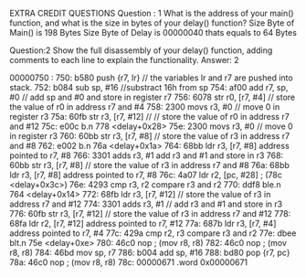 EXTRA CREDIT QUESTIONS Question : 1 What is the address of your main() function, and what is the size in bytes of your delay() function? Size Byte of Main() is 198 Bytes Size Byte of Delay is 00000040 thats equals to 64 Bytes

Question:2 Show the full disassembly of your delay() function, adding comments to each line to explain the functionality. Answer: 2

00000750 : 750: b580 push {r7, lr} // the variables lr and r7 are pushed into stack. 752: b084 sub sp, #16 //substract 16h from sp 754: af00 add r7, sp, #0 // add sp and #0 and store in register r7 756: 6078 str r0, [r7, #4] // store the value of r0 in address r7 and #4 758: 2300 movs r3, #0 // move 0 in register r3 75a: 60fb str r3, [r7, #12] // // store the value of r0 in address r7 and #12 75c: e00c b.n 778 <delay+0x28> 75e: 2300 movs r3, #0 // move 0 in register r3 760: 60bb str r3, [r7, #8] // store the value of r3 in address r7 and #8 762: e002 b.n 76a <delay+0x1a> 764: 68bb ldr r3, [r7, #8] address pointed to r7, #8 766: 3301 adds r3, #1 add r3 and #1 and store in r3 768: 60bb str r3, [r7, #8] // store the value of r3 in address r7 and #8 76a: 68bb ldr r3, [r7, #8] address pointed to r7, #8 76c: 4a07 ldr r2, [pc, #28] ; (78c <delay+0x3c>) 76e: 4293 cmp r3, r2 compare r3 and r2 770: ddf8 ble.n 764 <delay+0x14> 772: 68fb ldr r3, [r7, #12] // store the value of r3 in address r7 and #12 774: 3301 adds r3, #1 // add r3 and #1 and store in r3 776: 60fb str r3, [r7, #12] // store the value of r3 in address r7 and #12 778: 68fa ldr r2, [r7, #12] address pointed to r7, #12 77a: 687b ldr r3, [r7, #4] address pointed to r7, #4 77c: 429a cmp r2, r3 compare r3 and r2 77e: dbee blt.n 75e <delay+0xe> 780: 46c0 nop ; (mov r8, r8) 782: 46c0 nop ; (mov r8, r8) 784: 46bd mov sp, r7 786: b004 add sp, #16 788: bd80 pop {r7, pc} 78a: 46c0 nop ; (mov r8, r8) 78c: 00000671 .word 0x00000671